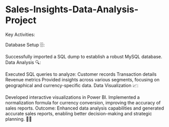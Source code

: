 # Sales-Insights-Data-Analysis-Project

Key Activities:

Database Setup 🗄️:

Successfully imported a SQL dump to establish a robust MySQL database.
Data Analysis 🔍:

Executed SQL queries to analyze:
Customer records
Transaction details
Revenue metrics
Provided insights across various segments, focusing on geographical and currency-specific data.
Data Visualization 📈:

Developed interactive visualizations in Power BI.
Implemented a normalization formula for currency conversion, improving the accuracy of sales reports.
Outcome:
Enhanced data analysis capabilities and generated accurate sales reports, enabling better decision-making and strategic planning. 🚀✨
